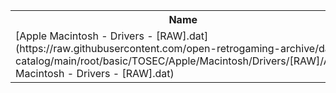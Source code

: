 <table>
<tr><th>Name</th><th>Size</th></tr>
<tr><td>
[Apple Macintosh - Drivers - [RAW].dat](https://raw.githubusercontent.com/open-retrogaming-archive/dat-catalog/main/root/basic/TOSEC/Apple/Macintosh/Drivers/[RAW]/Apple Macintosh - Drivers - [RAW].dat)
</td><td>199446</td></tr>
</table>
